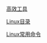 
[高效工具](https://jeasyplus.com/linux/cmd/efficient)

[Linux目录](https://jeasyplus.com/linux/dir)

[Linux常用命令](https://jeasyplus.com/linux/cmd)

